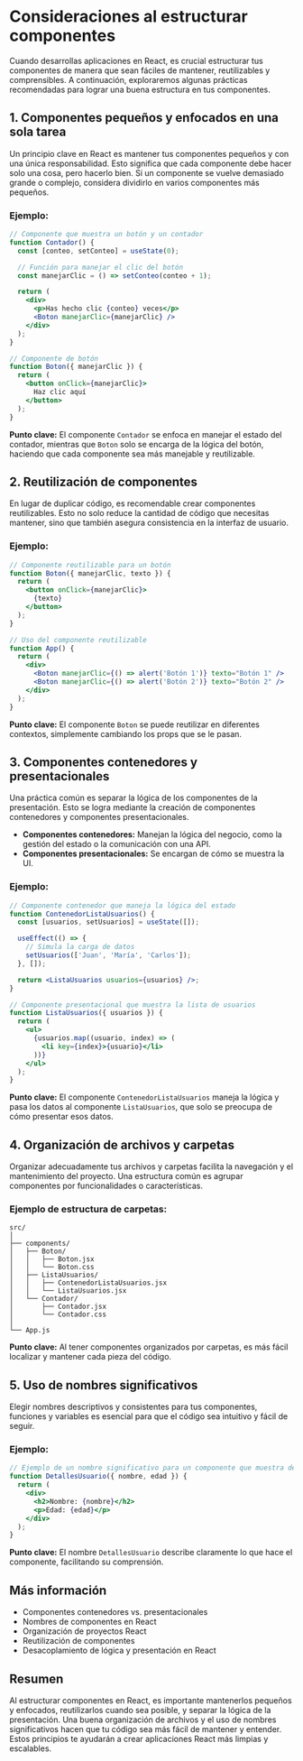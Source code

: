 # Consideraciones al estructurar componentes

Cuando desarrollas aplicaciones en React, es crucial estructurar tus componentes de manera que sean fáciles de mantener, reutilizables y comprensibles. A continuación, exploraremos algunas prácticas recomendadas para lograr una buena estructura en tus componentes.

## **1. Componentes pequeños y enfocados en una sola tarea**

Un principio clave en React es mantener tus componentes pequeños y con una única responsabilidad. Esto significa que cada componente debe hacer solo una cosa, pero hacerlo bien. Si un componente se vuelve demasiado grande o complejo, considera dividirlo en varios componentes más pequeños.

### Ejemplo:
```jsx
// Componente que muestra un botón y un contador
function Contador() {
  const [conteo, setConteo] = useState(0);

  // Función para manejar el clic del botón
  const manejarClic = () => setConteo(conteo + 1);

  return (
    <div>
      <p>Has hecho clic {conteo} veces</p>
      <Boton manejarClic={manejarClic} />
    </div>
  );
}

// Componente de botón
function Boton({ manejarClic }) {
  return (
    <button onClick={manejarClic}>
      Haz clic aquí
    </button>
  );
}
```
**Punto clave:** El componente `Contador` se enfoca en manejar el estado del contador, mientras que `Boton` solo se encarga de la lógica del botón, haciendo que cada componente sea más manejable y reutilizable.

## **2. Reutilización de componentes**

En lugar de duplicar código, es recomendable crear componentes reutilizables. Esto no solo reduce la cantidad de código que necesitas mantener, sino que también asegura consistencia en la interfaz de usuario.

### Ejemplo:
```jsx
// Componente reutilizable para un botón
function Boton({ manejarClic, texto }) {
  return (
    <button onClick={manejarClic}>
      {texto}
    </button>
  );
}

// Uso del componente reutilizable
function App() {
  return (
    <div>
      <Boton manejarClic={() => alert('Botón 1')} texto="Botón 1" />
      <Boton manejarClic={() => alert('Botón 2')} texto="Botón 2" />
    </div>
  );
}
```
**Punto clave:** El componente `Boton` se puede reutilizar en diferentes contextos, simplemente cambiando los props que se le pasan.

## **3. Componentes contenedores y presentacionales**

Una práctica común es separar la lógica de los componentes de la presentación. Esto se logra mediante la creación de componentes contenedores y componentes presentacionales.

- **Componentes contenedores:** Manejan la lógica del negocio, como la gestión del estado o la comunicación con una API.
- **Componentes presentacionales:** Se encargan de cómo se muestra la UI.

### Ejemplo:
```jsx
// Componente contenedor que maneja la lógica del estado
function ContenedorListaUsuarios() {
  const [usuarios, setUsuarios] = useState([]);

  useEffect(() => {
    // Simula la carga de datos
    setUsuarios(['Juan', 'María', 'Carlos']);
  }, []);

  return <ListaUsuarios usuarios={usuarios} />;
}

// Componente presentacional que muestra la lista de usuarios
function ListaUsuarios({ usuarios }) {
  return (
    <ul>
      {usuarios.map((usuario, index) => (
        <li key={index}>{usuario}</li>
      ))}
    </ul>
  );
}
```
**Punto clave:** El componente `ContenedorListaUsuarios` maneja la lógica y pasa los datos al componente `ListaUsuarios`, que solo se preocupa de cómo presentar esos datos.

## **4. Organización de archivos y carpetas**

Organizar adecuadamente tus archivos y carpetas facilita la navegación y el mantenimiento del proyecto. Una estructura común es agrupar componentes por funcionalidades o características.

### Ejemplo de estructura de carpetas:
```
src/
│
├── components/
│   ├── Boton/
│   │   ├── Boton.jsx
│   │   └── Boton.css
│   ├── ListaUsuarios/
│   │   ├── ContenedorListaUsuarios.jsx
│   │   └── ListaUsuarios.jsx
│   └── Contador/
│       ├── Contador.jsx
│       └── Contador.css
│
└── App.js
```
**Punto clave:** Al tener componentes organizados por carpetas, es más fácil localizar y mantener cada pieza del código.

## **5. Uso de nombres significativos**

Elegir nombres descriptivos y consistentes para tus componentes, funciones y variables es esencial para que el código sea intuitivo y fácil de seguir.

### Ejemplo:
```jsx
// Ejemplo de un nombre significativo para un componente que muestra detalles de un usuario
function DetallesUsuario({ nombre, edad }) {
  return (
    <div>
      <h2>Nombre: {nombre}</h2>
      <p>Edad: {edad}</p>
    </div>
  );
}
```
**Punto clave:** El nombre `DetallesUsuario` describe claramente lo que hace el componente, facilitando su comprensión.

## Más información

- Componentes contenedores vs. presentacionales
- Nombres de componentes en React
- Organización de proyectos React
- Reutilización de componentes
- Desacoplamiento de lógica y presentación en React

## Resumen

Al estructurar componentes en React, es importante mantenerlos pequeños y enfocados, reutilizarlos cuando sea posible, y separar la lógica de la presentación. Una buena organización de archivos y el uso de nombres significativos hacen que tu código sea más fácil de mantener y entender. Estos principios te ayudarán a crear aplicaciones React más limpias y escalables.